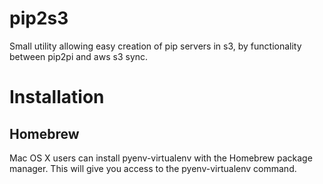 # pip2s3

Small utility allowing easy creation of pip servers in s3, by functionality between pip2pi and aws s3 sync.

# Installation

## Homebrew
Mac OS X users can install pyenv-virtualenv with the Homebrew package manager. This will give you access to the pyenv-virtualenv command.


